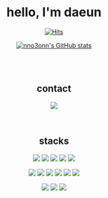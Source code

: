 <div align="center">

# hello, I'm daeun

  [![Hits](https://hits.seeyoufarm.com/api/count/incr/badge.svg?url=https%3A%2F%2Fgithub.com%2Fnno3onn&count_bg=%237DD7E6&title_bg=%23555555&icon=&icon_color=%23E7E7E7&title=hits&edge_flat=false)](https://github.com/nno3onn)

[![nno3onn's GitHub stats](https://github-readme-stats.vercel.app/api?username=nno3onn)](https://github.com/anuraghazra/github-readme-stats)


<br>
<br>

## contact

<a href="" target="_blank"><img src="https://img.shields.io/badge/nnmo3omnn@gmail.com-EA4335?style=flat-square&logo=Gmail&logoColor=white"/></a> 

<br>

## stacks 

<a href="" target="_blank"><img src="https://img.shields.io/badge/HTML5-E34F26?style=flat-square&logo=HTML5&logoColor=white"/></a>
<a href="" target="_blank"><img src="https://img.shields.io/badge/CSS3-1572B6?style=flat-square&logo=CSS3&logoColor=white"/></a>
<a href="" target="_blank"><img src="https://img.shields.io/badge/JavaScript-F7DF1E?style=flat-square&logo=JavaScript&logoColor=black"/></a>
<a href="" target="_blank"><img src="https://img.shields.io/badge/JQuery-0769AD?style=flat-square&logo=JQuery&logoColor=black"/></a>
<a href="" target="_blank"><img src="https://img.shields.io/badge/Styled Components-DB7093?style=flat-square&logo=styled-components&logoColor=white"/></a>
  

<a href="" target="_blank"><img src="https://img.shields.io/badge/Next.js-000000?style=flat-square&logo=Next.js&logoColor=white"/></a>
<a href="" target="_blank"><img src="https://img.shields.io/badge/React.js-61DAFB?style=flat-square&logo=React&logoColor=white"/></a> <a href="https://velog.io/@colorful-stars" target="_blank"><img src="https://img.shields.io/badge/React Query-FF4154?style=flat-square&logo=ReactQuery&logoColor=white"/></a>
<a href="" target="_blank"><img src="https://img.shields.io/badge/React.js-61DAFB?style=flat-square&logo=React&logoColor=white"/></a>
<a href="https://velog.io/@colorful-stars" target="_blank"><img src="https://img.shields.io/badge/Redux-764ABC?style=flat-square&logo=Redux&logoColor=white"/></a>
<a href="" target="_blank"><img src="https://img.shields.io/badge/Storybook-FF4785?style=flat-square&logo=Storybook&logoColor=white"/></a>

<a href="" target="_blank"><img src="https://img.shields.io/badge/MongoDB-47A248?style=flat-square&logo=MongoDB&logoColor=white"/></a>
<a href="" target="_blank"><img src="https://img.shields.io/badge/MySQL-4479A1?style=flat-square&logo=MySQL&logoColor=black"/></a>
<a href="" target="_blank"><img src="https://img.shields.io/badge/Firebase-FFCA28?style=flat-square&logo=Firebase&logoColor=white"/></a>

</div>
